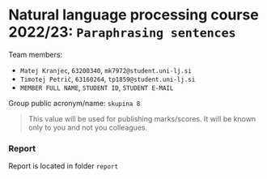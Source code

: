 # Natural language processing course 2022/23: `Paraphrasing sentences`

Team members:
 * `Matej Kranjec`, `63200340`, `mk7972@student.uni-lj.si`
 * `Timotej Petrič`, `63160264`, `tp1859@student.uni-lj.si`
 * `MEMBER FULL NAME`, `STUDENT ID`, `STUDENT E-MAIL`

Group public acronym/name: `skupina 8`
 > This value will be used for publishing marks/scores. It will be known only to you and not you colleagues.

### Report
Report is located in folder `report`